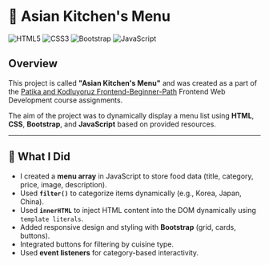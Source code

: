 # 🍜 Asian Kitchen's Menu

![HTML5](https://img.shields.io/badge/-HTML5-E34F26?logo=html5&logoColor=white&style=for-the-badge)
![CSS3](https://img.shields.io/badge/-CSS3-1572B6?logo=css3&logoColor=white&style=for-the-badge)
![Bootstrap](https://img.shields.io/badge/-Bootstrap-7952B3?logo=bootstrap&logoColor=white&style=for-the-badge)
![JavaScript](https://img.shields.io/badge/-JavaScript-F7DF1E?logo=javascript&logoColor=black&style=for-the-badge)

## Overview

This project is called **"Asian Kitchen's Menu"** and was created as a part of the [Patika and Kodluyoruz Frontend-Beginner-Path]([https://www.kodluyoruz.org](https://academy.patika.dev/courses/javascript/object-nesne-nedir-nasil-olusturulur)) Frontend Web Development course assignments.

The aim of the project was to dynamically display a menu list using **HTML**, **CSS**, **Bootstrap**, and **JavaScript** based on provided resources.

---

## 🧠 What I Did

- I created a **menu array** in JavaScript to store food data (title, category, price, image, description).
- Used **`filter()`** to categorize items dynamically (e.g., Korea, Japan, China).
- Used **`innerHTML`** to inject HTML content into the DOM dynamically using `template literals`.
- Added responsive design and styling with **Bootstrap** (grid, cards, buttons).
- Integrated buttons for filtering by cuisine type.
- Used **event listeners** for category-based interactivity.
